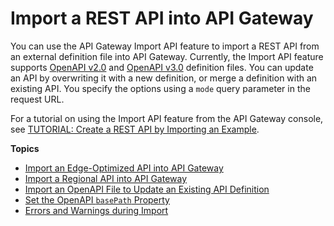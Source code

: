 # Import a REST API into API Gateway<a name="api-gateway-import-api"></a>

 You can use the API Gateway Import API feature to import a REST API from an external definition file into API Gateway\. Currently, the Import API feature supports [OpenAPI v2\.0](https://github.com/OAI/OpenAPI-Specification/blob/master/versions/2.0.md) and [OpenAPI v3\.0](https://github.com/OAI/OpenAPI-Specification/blob/master/versions/3.0.1.md) definition files\. You can update an API by overwriting it with a new definition, or merge a definition with an existing API\. You specify the options using a `mode` query parameter in the request URL\. 

For a tutorial on using the Import API feature from the API Gateway console, see [TUTORIAL: Create a REST API by Importing an Example](api-gateway-create-api-from-example.md)\.

**Topics**
+ [Import an Edge\-Optimized API into API Gateway](import-edge-optimized-api.md)
+ [Import a Regional API into API Gateway](import-export-api-endpoints.md)
+ [Import an OpenAPI File to Update an Existing API Definition](api-gateway-import-api-update.md)
+ [Set the OpenAPI `basePath` Property](api-gateway-import-api-basePath.md)
+ [Errors and Warnings during Import](api-gateway-import-api-errors-warnings.md)